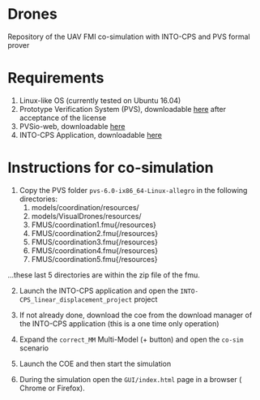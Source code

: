 # Drones
Repository of the UAV FMI co-simulation with INTO-CPS and PVS formal prover

# Requirements
 1. Linux-like OS (currently tested on Ubuntu 16.04)
 2. Prototype Verification System (PVS), downloadable [here](http://pvs.csl.sri.com/cgi-bin/downloadlic.cgi?file=pvs-6.0-ix86_64-Linux-allegro.tgz) after acceptance of the license
 3. PVSio-web, downloadable [here](https://github.com/pvsioweb/pvsio-web)
 4. INTO-CPS Application, downloadable [here](https://github.com/INTO-CPS-Association/into-cps-application/releases/download/v4.0.0/into-cps-app-4.0.0-linux-x64.zip)
 
# Instructions for co-simulation

 1. Copy the PVS folder `pvs-6.0-ix86_64-Linux-allegro` in the following directories:
    1. models/coordination/resources/
    2. models/VisualDrones/resources/
    3. FMUS/coordination1.fmu{/resources}
    4. FMUS/coordination2.fmu{/resources}
    5. FMUS/coordination3.fmu{/resources}
    6. FMUS/coordination4.fmu{/resources}
    7. FMUS/coordination5.fmu{/resources}

...these last 5 directories are within the zip file of the fmu.

 2. Launch the INTO-CPS application and open the `INTO-CPS_linear_displacement_project` project

 3. If not already done, download the coe from the download manager of the INTO-CPS application (this is a one time only operation)

 4. Expand the `correct_MM` Multi-Model (+ button) and open the `co-sim` scenario

 5. Launch the COE and then start the simulation

 6. During the simulation open the `GUI/index.html` page in a browser ( Chrome or Firefox).  
